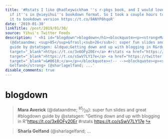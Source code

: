 ```yaml
---
title: '#Rstats I like @hadleywickham ''s r-pkgs book, and I would love it even more
  if it''s in @xieyihui''s bookdown format. So I took a couple hours tonight to covert
  it to bookdown version https://t.co/9ANYP8hqoR'
date: '2019-01-30'
linkTitle: /post/2019/01/30/
source: Yihui's Twitter Feeds
description: ' <h1 id="blogdown">blogdown</h1><blockquote><p><strong>Mara Averick</strong>
  (@dataandme; <sup>85</sup>&frasl;<sub>26</sub>): super fun slides and great #blogdown
  guide by @statsgen: &ldquo;Getting down and up with blogging in R&rdquo;<a href="https://t.co/3x6OFy20Er"
  target="_blank">https://t.co/3x6OFy20Er</a> #rstats <a href="https://t.co/sSwV7LY17e"
  target="_blank">https://t.co/sSwV7LY17e</a> <a href="https://twitter.com/xieyihui/status/1090084387293720577"
  target="_blank">&#8618;</a></p></blockquote><!-- --><blockquote><p><strong>Sharla
  Gelfand</strong> (@sharlagelfand; ...'
disable_comments: true
---
```

 <h1 id="blogdown">blogdown</h1><blockquote><p><strong>Mara Averick</strong> (@dataandme; <sup>85</sup>&frasl;<sub>26</sub>): super fun slides and great #blogdown guide by @statsgen: &ldquo;Getting down and up with blogging in R&rdquo;<a href="https://t.co/3x6OFy20Er" target="_blank">https://t.co/3x6OFy20Er</a> #rstats <a href="https://t.co/sSwV7LY17e" target="_blank">https://t.co/sSwV7LY17e</a> <a href="https://twitter.com/xieyihui/status/1090084387293720577" target="_blank">&#8618;</a></p></blockquote><!-- --><blockquote><p><strong>Sharla Gelfand</strong> (@sharlagelfand; ...